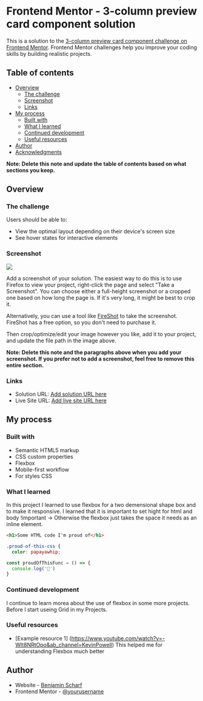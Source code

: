 # Frontend Mentor - 3-column preview card component solution

This is a solution to the [3-column preview card component challenge on Frontend Mentor](https://www.frontendmentor.io/challenges/3column-preview-card-component-pH92eAR2-). Frontend Mentor challenges help you improve your coding skills by building realistic projects. 

## Table of contents

- [Overview](#overview)
  - [The challenge](#the-challenge)
  - [Screenshot](#screenshot)
  - [Links](#links)
- [My process](#my-process)
  - [Built with](#built-with)
  - [What I learned](#what-i-learned)
  - [Continued development](#continued-development)
  - [Useful resources](#useful-resources)
- [Author](#author)
- [Acknowledgments](#acknowledgments)

**Note: Delete this note and update the table of contents based on what sections you keep.**

## Overview

### The challenge

Users should be able to:

- View the optimal layout depending on their device's screen size
- See hover states for interactive elements


### Screenshot

![](./screenshot.jpg)

Add a screenshot of your solution. The easiest way to do this is to use Firefox to view your project, right-click the page and select "Take a Screenshot". You can choose either a full-height screenshot or a cropped one based on how long the page is. If it's very long, it might be best to crop it.

Alternatively, you can use a tool like [FireShot](https://getfireshot.com/) to take the screenshot. FireShot has a free option, so you don't need to purchase it. 

Then crop/optimize/edit your image however you like, add it to your project, and update the file path in the image above.

**Note: Delete this note and the paragraphs above when you add your screenshot. If you prefer not to add a screenshot, feel free to remove this entire section.**

### Links

- Solution URL: [Add solution URL here](https://github.com/BenChis/3-Column-Preview.git)
- Live Site URL: [Add live site URL here](https://silly-brown-9b8a28.netlify.app/)

## My process

### Built with

- Semantic HTML5 markup
- CSS custom properties
- Flexbox
- Mobile-first workflow
- For styles CSS



### What I learned

In this project I learned to use flexbox for a two demensional shape box and to make it responsive. I learned that it is important to set hight for html and body !important
-> Otherwise the flexbox just takes the space it needs as an inline element.

```html
<h1>Some HTML code I'm proud of</h1>
```
```css
.proud-of-this-css {
  color: papayawhip;

```
```js
const proudOfThisFunc = () => {
  console.log('🎉')
}
```



### Continued development

I continue to learn morea about the use of flexbox in some more projects. Before I start useing Grid in my Projects.


### Useful resources

- [Example resource 1] 
(https://www.youtube.com/watch?v=-Wlt8NRtOpo&ab_channel=KevinPowell)
This helped me for understanding Flexbox much better


## Author

- Website - [Benjamin Scharf](https://www.your-site.com)
- Frontend Mentor - [@yourusername](https://www.frontendmentor.io/profile/BenChis)


